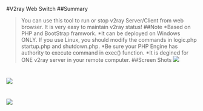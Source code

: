 #V2ray Web Switch
##Summary
>You can use this tool to run or stop v2ray Server/Client from web browser. It is very easy to maintain v2ray status!
##Note
>*Based on PHP and BootStrap framwork.
>*It can be deployed on Windows ONLY. If you use Linux, you should modify the commands in logic.php startup.php and shutdown.php.
>*Be sure your PHP Engine has authority to execute command in exec() function.
>*It is degined for ONE v2ray server in your remote computer.
##Screen Shots
![](http://xxx.fishc.com/album/201801/12/185716xefcccxrufbpc4ck.png)
#
![](http://xxx.fishc.com/album/201801/12/185718loo8u00epglgg7ae.png)
#
![](http://xxx.fishc.com/album/201801/12/185719er9y3zx65xtc4hzr.png)